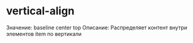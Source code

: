# vertical-align

Значение: baseline center top
Описание: Распределяет контент внутри элементов item по вертикали